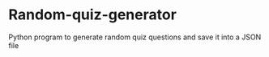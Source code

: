 # Random-quiz-generator

Python program to generate random quiz questions and save it into a JSON file
